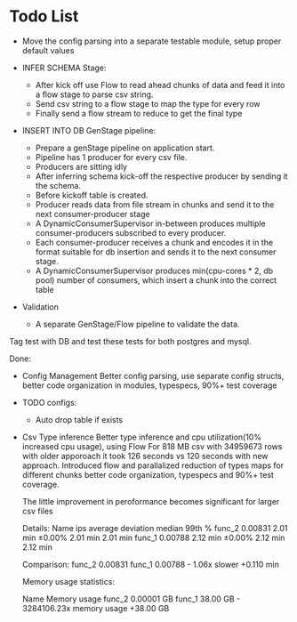 # Todo List

* Move the config parsing into a separate testable module, setup proper default values

* INFER SCHEMA Stage:
  - After kick off use Flow to read ahead chunks of data and feed it into a flow stage to parse csv string.
  - Send csv string to a flow stage to map the type for every row
  - Finally send a flow stream to reduce to get the final type

* INSERT INTO DB GenStage pipeline:
  - Prepare a genStage pipeline on application start.
  - Pipeline has 1 producer for every csv file.
  - Producers are sitting idly
  - After inferring schema kick-off the respective producer by sending it the schema.
  - Before kickoff table is created.
  - Producer reads data from file stream in chunks and send it to the next consumer-producer stage
  - A DynamicConsumerSupervisor in-between produces multiple consumer-producers subscribed to every producer.
  - Each consumer-producer receives a chunk and encodes it in the format suitable for db insertion and sends it to the next consumer stage.
  - A DynamicConsumerSupervisor produces min(cpu-cores * 2, db pool) number of consumers, which insert a chunk into the correct table

* Validation
  - A separate GenStage/Flow pipeline to validate the data.


Tag test with DB and test these tests for both postgres and mysql.


Done:

* Config Management
Better config parsing, use separate config structs, better code organization in modules, typespecs, 90%+ test coverage

* TODO configs:
  * Auto drop table if exists

* Csv Type inference
  Better type inference and cpu utilization(10% increased cpu usage), using Flow
  For 818 MB csv with 34959673 rows with older apporoach it took 126 seconds vs 120 seconds with new approach.
  Introduced flow and parallalized reduction of types maps for different chunks
  better code organization, typespecs and 90%+ test coverage.

  The little improvement in peroformance becomes significant for larger csv files

  Details:
    Name             ips        average  deviation         median         99th %
    func_2       0.00831       2.01 min     ±0.00%       2.01 min       2.01 min
    func_1       0.00788       2.12 min     ±0.00%       2.12 min       2.12 min

    Comparison:
    func_2       0.00831
    func_1       0.00788 - 1.06x slower +0.110 min

    Memory usage statistics:

    Name      Memory usage
    func_2      0.00001 GB
    func_1        38.00 GB - 3284106.23x memory usage +38.00 GB
